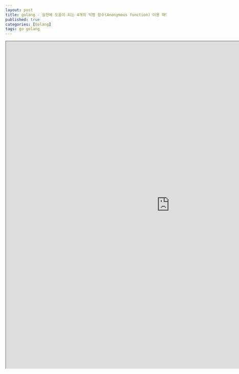 ```yaml
---
layout: post
title: golang - 실전에 도움이 되는 4개의 익명 함수(Anonymous function) 이용 패턴
published: true
categories: [Golang]
tags: go golang 
---
```

<iframe width="1024" height="1024" src="https://docs.google.com/document/d/e/2PACX-1vRkHDPP6f7G_s1EcOXFpxqf2HP42VHMJilhgs9wDaHZiMSeNP5snwoVNGqGFO7PXQFWABv5YZ7s7wk9/pub?embedded=true"></iframe>    
  